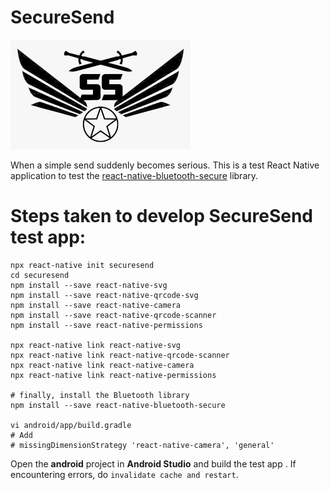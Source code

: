 # SecureSend

![ss](ss.png?raw=true "ss")

When a simple send suddenly becomes serious. This is a test React Native application to test the [react-native-bluetooth-secure](https://github.com/typelogic/react-native-bluetooth-secure) library.

# Steps taken to develop SecureSend test app:
```
npx react-native init securesend
cd securesend
npm install --save react-native-svg
npm install --save react-native-qrcode-svg
npm install --save react-native-camera
npm install --save react-native-qrcode-scanner
npm install --save react-native-permissions

npx react-native link react-native-svg
npx react-native link react-native-qrcode-scanner
npx react-native link react-native-camera
npx react-native link react-native-permissions

# finally, install the Bluetooth library
npm install --save react-native-bluetooth-secure

vi android/app/build.gradle
# Add 
# missingDimensionStrategy 'react-native-camera', 'general'
```

Open the **android** project in **Android Studio** and build the test app . If encountering errors, do `invalidate cache and restart`.
